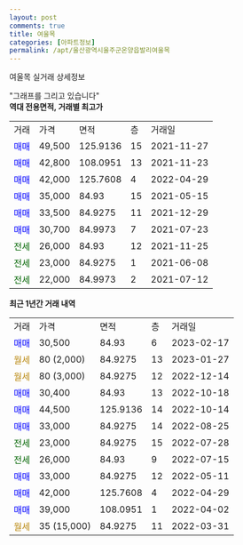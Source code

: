 ```yaml
---
layout: post
comments: true
title: 여울목
categories: [아파트정보]
permalink: /apt/울산광역시울주군온양읍발리여울목
---
```


여울목 실거래 상세정보

<script type="text/javascript">
  google.charts.load('current', {'packages':['line', 'corechart']});
  google.charts.setOnLoadCallback(drawChart);

  function drawChart() {
    var data = new google.visualization.DataTable();
    data.addColumn('date', '거래일');
    data.addColumn('number', "매매");
    data.addColumn('number', "전세");
    data.addColumn('number', "전매");

    data.addRows([[new Date(Date.parse("2023-02-17")), 30500, null, null], [new Date(Date.parse("2023-01-27")), null, null, null], [new Date(Date.parse("2022-12-14")), null, null, null], [new Date(Date.parse("2022-10-18")), 30400, null, null], [new Date(Date.parse("2022-10-14")), 44500, null, null], [new Date(Date.parse("2022-08-25")), 33000, null, null], [new Date(Date.parse("2022-07-28")), null, 23000, null], [new Date(Date.parse("2022-07-15")), null, 26000, null], [new Date(Date.parse("2022-05-11")), 33000, null, null], [new Date(Date.parse("2022-04-29")), 42000, null, null], [new Date(Date.parse("2022-04-02")), 39000, null, null], [new Date(Date.parse("2022-03-31")), null, null, null]]);

    var options = {
      hAxis: {
        format: 'yyyy/MM/dd'
      },    
      lineWidth: 0,
      pointsVisible: true,    
      title: '최근 1년간 유형별 실거래가 분포',
      legend: { position: 'bottom' }
    };

    var formatter = new google.visualization.NumberFormat({pattern:'###,###'} );
    formatter.format(data, 1);
    formatter.format(data, 2);
    
    setTimeout(function() {
        var chart = new google.visualization.LineChart(document.getElementById('columnchart_material'));
        chart.draw(data, (options));
        document.getElementById('loading').style.display = 'none';
    }, 200);
  }
</script>


<div id="loading" style="z-index:20; display: block; margin-left: 0px">"그래프를 그리고 있습니다"</div>
<div id="columnchart_material" style="width: 95%; margin-left: 0px; display: block"></div>
<!-- contents start -->
<b>역대 전용면적, 거래별 최고가</b>
<table class="sortable">
    <tr>
      <td>거래</td>
      <td>가격</td>
      <td>면적</td>
      <td>층</td>
      <td>거래일</td>
    </tr>
        <tr>
          <td><a style="color: blue">매매</a></td>
          <td>49,500</td>
          <td>125.9136</td>
          <td>15</td>
          <td>2021-11-27</td>
        </tr>            <tr>
          <td><a style="color: blue">매매</a></td>
          <td>42,800</td>
          <td>108.0951</td>
          <td>13</td>
          <td>2021-11-23</td>
        </tr>            <tr>
          <td><a style="color: blue">매매</a></td>
          <td>42,000</td>
          <td>125.7608</td>
          <td>4</td>
          <td>2022-04-29</td>
        </tr>            <tr>
          <td><a style="color: blue">매매</a></td>
          <td>35,000</td>
          <td>84.93</td>
          <td>15</td>
          <td>2021-05-15</td>
        </tr>            <tr>
          <td><a style="color: blue">매매</a></td>
          <td>33,500</td>
          <td>84.9275</td>
          <td>11</td>
          <td>2021-12-29</td>
        </tr>            <tr>
          <td><a style="color: blue">매매</a></td>
          <td>30,700</td>
          <td>84.9973</td>
          <td>7</td>
          <td>2021-07-23</td>
        </tr>        
        <tr>
              <td><a style="color: darkgreen">전세</a></td>
              <td>26,000</td>
              <td>84.93</td>
              <td>12</td>
              <td>2021-11-25</td>
            </tr>            <tr>
              <td><a style="color: darkgreen">전세</a></td>
              <td>23,000</td>
              <td>84.9275</td>
              <td>1</td>
              <td>2021-06-08</td>
            </tr>            <tr>
              <td><a style="color: darkgreen">전세</a></td>
              <td>22,000</td>
              <td>84.9973</td>
              <td>2</td>
              <td>2021-07-12</td>
            </tr>        
    
</table>

<b>최근 1년간 거래 내역</b>

<table class="sortable">
    <tr>
      <td>거래</td>
      <td>가격</td>
      <td>면적</td>
      <td>층</td>
      <td>거래일</td>
    </tr>
    <tr>
      <td><a style="color: blue">매매</a></td>
      <td>30,500</td>
      <td>84.93</td>
      <td>6</td>
      <td>2023-02-17</td>
    </tr>          <tr>
      <td><a style="color: darkgoldenrod">월세</a></td>
      <td>80 (2,000)</td>
      <td>84.9275</td>
      <td>13</td>
      <td>2023-01-27</td>
    </tr>          <tr>
      <td><a style="color: darkgoldenrod">월세</a></td>
      <td>80 (3,000)</td>
      <td>84.9275</td>
      <td>12</td>
      <td>2022-12-14</td>
    </tr>          <tr>
      <td><a style="color: blue">매매</a></td>
      <td>30,400</td>
      <td>84.93</td>
      <td>13</td>
      <td>2022-10-18</td>
    </tr>          <tr>
      <td><a style="color: blue">매매</a></td>
      <td>44,500</td>
      <td>125.9136</td>
      <td>14</td>
      <td>2022-10-14</td>
    </tr>          <tr>
      <td><a style="color: blue">매매</a></td>
      <td>33,000</td>
      <td>84.9275</td>
      <td>14</td>
      <td>2022-08-25</td>
    </tr>          <tr>
      <td><a style="color: darkgreen">전세</a></td>
      <td>23,000</td>
      <td>84.9275</td>
      <td>15</td>
      <td>2022-07-28</td>
    </tr>          <tr>
      <td><a style="color: darkgreen">전세</a></td>
      <td>26,000</td>
      <td>84.93</td>
      <td>9</td>
      <td>2022-07-15</td>
    </tr>          <tr>
      <td><a style="color: blue">매매</a></td>
      <td>33,000</td>
      <td>84.9275</td>
      <td>12</td>
      <td>2022-05-11</td>
    </tr>          <tr>
      <td><a style="color: blue">매매</a></td>
      <td>42,000</td>
      <td>125.7608</td>
      <td>4</td>
      <td>2022-04-29</td>
    </tr>          <tr>
      <td><a style="color: blue">매매</a></td>
      <td>39,000</td>
      <td>108.0951</td>
      <td>1</td>
      <td>2022-04-02</td>
    </tr>          <tr>
      <td><a style="color: darkgoldenrod">월세</a></td>
      <td>35 (15,000)</td>
      <td>84.9275</td>
      <td>11</td>
      <td>2022-03-31</td>
    </tr>      </table>
<!-- contents end -->    

